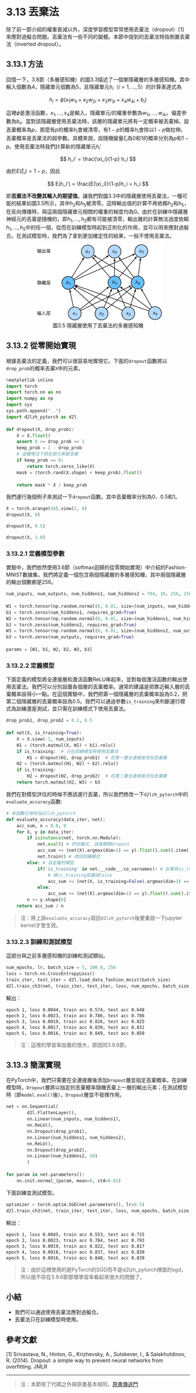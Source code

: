 # 3.13 丟棄法

除了前一節介紹的權重衰減以外，深度學習模型常常使用丟棄法（dropout）[1] 來應對過擬合問題。丟棄法有一些不同的變體。本節中提到的丟棄法特指倒置丟棄法（inverted dropout）。

## 3.13.1 方法

回憶一下，3.8節（多層感知機）的圖3.3描述了一個單隱藏層的多層感知機。其中輸入個數為4，隱藏單元個數為5，且隱藏單元$h_i$（$i=1, \ldots, 5$）的計算表達式為

$$
h_i = \phi\left(x_1 w_{1i} + x_2 w_{2i} + x_3 w_{3i} + x_4 w_{4i} + b_i\right)
$$

這裡$\phi$是激活函數，$x_1, \ldots, x_4$是輸入，隱藏單元$i$的權重參數為$w_{1i}, \ldots, w_{4i}$，偏差參數為$b_i$。當對該隱藏層使用丟棄法時，該層的隱藏單元將有一定概率被丟棄掉。設丟棄概率為$p$，那麼有$p$的概率$h_i$會被清零，有$1-p$的概率$h_i$會除以$1-p$做拉伸。丟棄概率是丟棄法的超參數。具體來說，設隨機變量$\xi_i$為0和1的概率分別為$p$和$1-p$。使用丟棄法時我們計算新的隱藏單元$h_i'$

$$
h_i' = \frac{\xi_i}{1-p} h_i
$$

由於$E(\xi_i) = 1-p$，因此

$$
E(h_i') = \frac{E(\xi_i)}{1-p}h_i = h_i
$$

即**丟棄法不改變其輸入的期望值**。讓我們對圖3.3中的隱藏層使用丟棄法，一種可能的結果如圖3.5所示，其中$h_2$和$h_5$被清零。這時輸出值的計算不再依賴$h_2$和$h_5$，在反向傳播時，與這兩個隱藏單元相關的權重的梯度均為0。由於在訓練中隱藏層神經元的丟棄是隨機的，即$h_1, \ldots, h_5$都有可能被清零，輸出層的計算無法過度依賴$h_1, \ldots, h_5$中的任一個，從而在訓練模型時起到正則化的作用，並可以用來應對過擬合。在測試模型時，我們為了拿到更加確定性的結果，一般不使用丟棄法。

<div align=center>
<img width="350" src="../img/chapter03/3.13_dropout.svg"/>
</div>
<div align=center> 圖3.5 隱藏層使用了丟棄法的多層感知機</div>

## 3.13.2 從零開始實現

根據丟棄法的定義，我們可以很容易地實現它。下面的`dropout`函數將以`drop_prob`的概率丟棄`X`中的元素。

``` python
%matplotlib inline
import torch
import torch.nn as nn
import numpy as np
import sys
sys.path.append("..") 
import d2lzh_pytorch as d2l

def dropout(X, drop_prob):
    X = X.float()
    assert 0 <= drop_prob <= 1
    keep_prob = 1 - drop_prob
    # 這種情況下把全部元素都丟棄
    if keep_prob == 0:
        return torch.zeros_like(X)
    mask = (torch.rand(X.shape) < keep_prob).float()
    
    return mask * X / keep_prob
```

我們運行幾個例子來測試一下`dropout`函數。其中丟棄概率分別為0、0.5和1。

``` python
X = torch.arange(16).view(2, 8)
dropout(X, 0)
```

``` python
dropout(X, 0.5)
```

``` python
dropout(X, 1.0)
```

### 3.13.2.1 定義模型參數

實驗中，我們依然使用3.6節（softmax迴歸的從零開始實現）中介紹的Fashion-MNIST數據集。我們將定義一個包含兩個隱藏層的多層感知機，其中兩個隱藏層的輸出個數都是256。

``` python
num_inputs, num_outputs, num_hiddens1, num_hiddens2 = 784, 10, 256, 256

W1 = torch.tensor(np.random.normal(0, 0.01, size=(num_inputs, num_hiddens1)), dtype=torch.float, requires_grad=True)
b1 = torch.zeros(num_hiddens1, requires_grad=True)
W2 = torch.tensor(np.random.normal(0, 0.01, size=(num_hiddens1, num_hiddens2)), dtype=torch.float, requires_grad=True)
b2 = torch.zeros(num_hiddens2, requires_grad=True)
W3 = torch.tensor(np.random.normal(0, 0.01, size=(num_hiddens2, num_outputs)), dtype=torch.float, requires_grad=True)
b3 = torch.zeros(num_outputs, requires_grad=True)

params = [W1, b1, W2, b2, W3, b3]
```

### 3.13.2.2 定義模型

下面定義的模型將全連接層和激活函數ReLU串起來，並對每個激活函數的輸出使用丟棄法。我們可以分別設置各個層的丟棄概率。通常的建議是把靠近輸入層的丟棄概率設得小一點。在這個實驗中，我們把第一個隱藏層的丟棄概率設為0.2，把第二個隱藏層的丟棄概率設為0.5。我們可以通過參數`is_training`來判斷運行模式為訓練還是測試，並只需在訓練模式下使用丟棄法。

``` python
drop_prob1, drop_prob2 = 0.2, 0.5

def net(X, is_training=True):
    X = X.view(-1, num_inputs)
    H1 = (torch.matmul(X, W1) + b1).relu()
    if is_training:  # 只在訓練模型時使用丟棄法
        H1 = dropout(H1, drop_prob1)  # 在第一層全連接後添加丟棄層
    H2 = (torch.matmul(H1, W2) + b2).relu()
    if is_training:
        H2 = dropout(H2, drop_prob2)  # 在第二層全連接後添加丟棄層
    return torch.matmul(H2, W3) + b3
```

我們在對模型評估的時候不應該進行丟棄，所以我們修改一下`d2lzh_pytorch`中的`evaluate_accuracy`函數:
``` python
# 本函數已保存在d2lzh_pytorch
def evaluate_accuracy(data_iter, net):
    acc_sum, n = 0.0, 0
    for X, y in data_iter:
        if isinstance(net, torch.nn.Module):
            net.eval() # 評估模式, 這會關閉dropout
            acc_sum += (net(X).argmax(dim=1) == y).float().sum().item()
            net.train() # 改回訓練模式
        else: # 自定義的模型
            if('is_training' in net.__code__.co_varnames): # 如果有is_training這個參數
                # 將is_training設置成False
                acc_sum += (net(X, is_training=False).argmax(dim=1) == y).float().sum().item() 
            else:
                acc_sum += (net(X).argmax(dim=1) == y).float().sum().item() 
        n += y.shape[0]
    return acc_sum / n
```

> 注：將上訴`evaluate_accuracy`寫回`d2lzh_pytorch`後要重啟一下jupyter kernel才會生效。

### 3.13.2.3 訓練和測試模型

這部分與之前多層感知機的訓練和測試類似。

``` python
num_epochs, lr, batch_size = 5, 100.0, 256
loss = torch.nn.CrossEntropyLoss()
train_iter, test_iter = d2l.load_data_fashion_mnist(batch_size)
d2l.train_ch3(net, train_iter, test_iter, loss, num_epochs, batch_size, params, lr)
```
輸出：
```
epoch 1, loss 0.0044, train acc 0.574, test acc 0.648
epoch 2, loss 0.0023, train acc 0.786, test acc 0.786
epoch 3, loss 0.0019, train acc 0.826, test acc 0.825
epoch 4, loss 0.0017, train acc 0.839, test acc 0.831
epoch 5, loss 0.0016, train acc 0.849, test acc 0.850
```

> 注：這裡的學習率設置的很大，原因同3.9.6節。



## 3.13.3 簡潔實現

在PyTorch中，我們只需要在全連接層後添加`Dropout`層並指定丟棄概率。在訓練模型時，`Dropout`層將以指定的丟棄概率隨機丟棄上一層的輸出元素；在測試模型時（即`model.eval()`後），`Dropout`層並不發揮作用。

``` python
net = nn.Sequential(
        d2l.FlattenLayer(),
        nn.Linear(num_inputs, num_hiddens1),
        nn.ReLU(),
        nn.Dropout(drop_prob1),
        nn.Linear(num_hiddens1, num_hiddens2), 
        nn.ReLU(),
        nn.Dropout(drop_prob2),
        nn.Linear(num_hiddens2, 10)
        )

for param in net.parameters():
    nn.init.normal_(param, mean=0, std=0.01)
```

下面訓練並測試模型。

``` python
optimizer = torch.optim.SGD(net.parameters(), lr=0.5)
d2l.train_ch3(net, train_iter, test_iter, loss, num_epochs, batch_size, None, None, optimizer)
```
輸出：
```
epoch 1, loss 0.0045, train acc 0.553, test acc 0.715
epoch 2, loss 0.0023, train acc 0.784, test acc 0.793
epoch 3, loss 0.0019, train acc 0.822, test acc 0.817
epoch 4, loss 0.0018, train acc 0.837, test acc 0.830
epoch 5, loss 0.0016, train acc 0.848, test acc 0.839
```

> 注：由於這裡使用的是PyTorch的SGD而不是d2lzh_pytorch裡面的sgd，所以就不存在3.9.6節那樣學習率看起來很大的問題了。

## 小結

* 我們可以通過使用丟棄法應對過擬合。
* 丟棄法只在訓練模型時使用。

## 參考文獻
[1] Srivastava, N., Hinton, G., Krizhevsky, A., Sutskever, I., & Salakhutdinov, R. (2014). Dropout: a simple way to prevent neural networks from overfitting. JMLR

------------
> 注：本節除了代碼之外與原書基本相同，[原書傳送門](https://zh.d2l.ai/chapter_deep-learning-basics/dropout.html)

